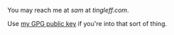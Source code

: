 You may reach me at *sam* at *tingleff.com*.

Use [my GPG public key](/misc/pgp-public-key.asc) if you're into that sort of thing.
